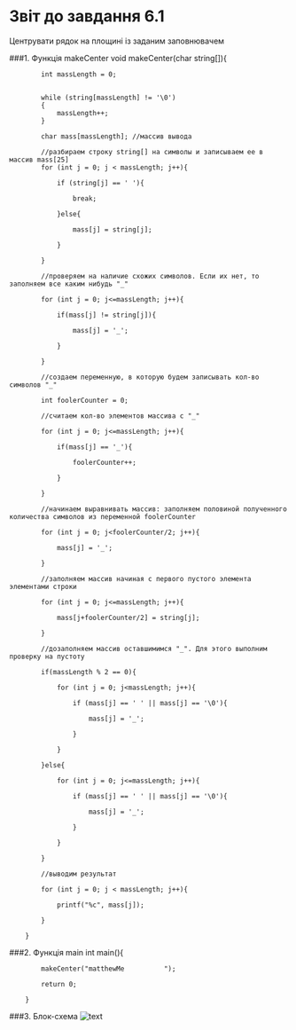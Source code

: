 # Звіт до завдання 6.1

Центрувати рядок на площині із заданим заповнювачем

###1. Функція makeCenter
		void makeCenter(char string[]){
		
			int massLength = 0;
			
			
			while (string[massLength] != '\0')
			{
				massLength++;
			}
			
			char mass[massLength]; //массив вывода

			//разбираем строку string[] на символы и записываем ее в массив mass[25]
			for (int j = 0; j < massLength; j++){
			
				if (string[j] == ' '){
				
					break;
				
				}else{
				
					mass[j] = string[j];
				
				}
			
			}
			
			//проверяем на наличие схожих символов. Если их нет, то заполняем все каким нибудь "_"
			
			for (int j = 0; j<=massLength; j++){
			
				if(mass[j] != string[j]){
				
					mass[j] = '_';
							
				}
			
			}
			
			//создаем переменную, в которую будем записывать кол-во символов "_"
			
			int foolerCounter = 0;
			
			//считаем кол-во элементов массива с "_"
			
			for (int j = 0; j<=massLength; j++){
			
				if(mass[j] == '_'){
				
					foolerCounter++;
				
				}
			
			}
			
			//начинаем выравнивать массив: заполняем половиной полученного количества символов из переменной foolerCounter
			
			for (int j = 0; j<foolerCounter/2; j++){
			
				mass[j] = '_';
			
			}
			
			//заполняем массив начиная с первого пустого элемента элементами строки
			
			for (int j = 0; j<=massLength; j++){
			
				mass[j+foolerCounter/2] = string[j];
			
			}
			
			//дозаполняем массив оставшимимся "_". Для этого выполним проверку на пустоту
			
			if(massLength % 2 == 0){
			
				for (int j = 0; j<massLength; j++){
				
					if (mass[j] == ' ' || mass[j] == '\0'){
					
						mass[j] = '_';
					
					}
				
				}
				
			}else{
			
				for (int j = 0; j<=massLength; j++){
				
					if (mass[j] == ' ' || mass[j] == '\0'){
					
						mass[j] = '_';
					
					}
				
				}
			
			}
			
			//выводим результат

			for (int j = 0; j < massLength; j++){
			
				printf("%c", mass[j]);
			
			}

		}

###2. Функція main
		int main(){

			makeCenter("matthewMe          ");

			return 0;
			
		}
###3. Блок-схема
![text](file:///home/parallels/lab07/md/block-schemes/lab06/firstEx.png)
